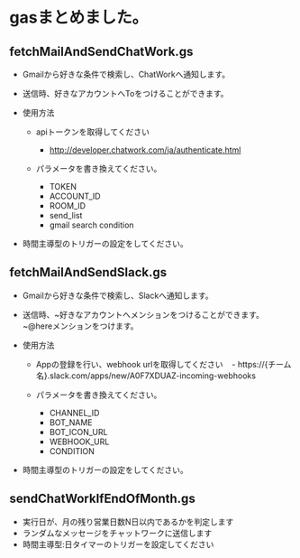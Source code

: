 # gasまとめました。


## fetchMailAndSendChatWork.gs

- Gmailから好きな条件で検索し、ChatWorkへ通知します。
- 送信時、好きなアカウントへToをつけることができます。
- 使用方法

  - apiトークンを取得してください
    - http://developer.chatwork.com/ja/authenticate.html

  - パラメータを書き換えてください。
    - TOKEN
    - ACCOUNT_ID
    - ROOM_ID
    - send_list
    - gmail search condition
- 時間主導型のトリガーの設定をしてください。

## fetchMailAndSendSlack.gs

- Gmailから好きな条件で検索し、Slackへ通知します。
- 送信時、~好きなアカウントへメンションをつけることができます。~@hereメンションをつけます。
- 使用方法

  - Appの登録を行い、webhook urlを取得してください
    - https://{チーム名}.slack.com/apps/new/A0F7XDUAZ-incoming-webhooks

  - パラメータを書き換えてください。
    - CHANNEL_ID
    - BOT_NAME
    - BOT_ICON_URL
    - WEBHOOK_URL
    - CONDITION
- 時間主導型のトリガーの設定をしてください。

## sendChatWorkIfEndOfMonth.gs

- 実行日が、月の残り営業日数N日以内であるかを判定します
- ランダムなメッセージをチャットワークに送信します
- 時間主導型:日タイマーのトリガーを設定してください
